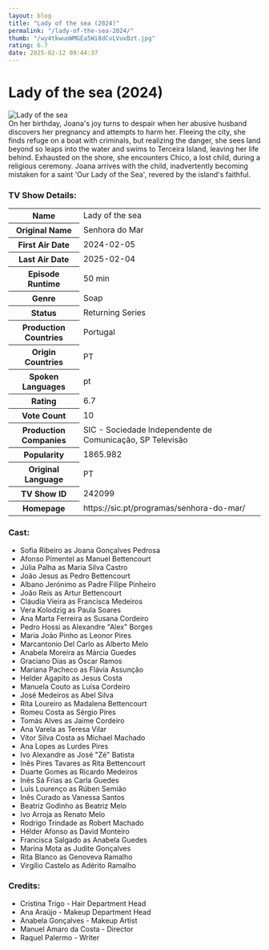 ```yaml
---
layout: blog
title: "Lady of the sea (2024)"
permalink: "/lady-of-the-sea-2024/"
thumb: "/wy4tkwuoWMGEa5Wi8dCvLVuxBzt.jpg"
rating: 6.7
date: 2025-02-12 09:44:37
---
```

<h1 class="title">Lady of the sea (2024)</h1><div class="poster"><img src="{{ site.imglink }}/wy4tkwuoWMGEa5Wi8dCvLVuxBzt.jpg" class="img-fluid my-3" alt="Lady of the sea"/></div><div class="plot">On her birthday, Joana's joy turns to despair when her abusive husband discovers her pregnancy and attempts to harm her. Fleeing the city, she finds refuge on a boat with criminals, but realizing the danger, she sees land beyond so leaps into the water and swims to Terceira Island, leaving her life behind. Exhausted on the shore, she encounters Chico, a lost child, during a religious ceremony. Joana arrives with the child, inadvertently becoming mistaken for a saint 'Our Lady of the Sea', revered by the island's faithful.</div><h3>TV Show Details:</h3><table class="table table-bordered details"><tr><th>Name</th><td>Lady of the sea</td></tr><tr><th>Original Name</th><td>Senhora do Mar</td></tr><tr><th>First Air Date</th><td>2024-02-05</td></tr><tr><th>Last Air Date</th><td>2025-02-04</td></tr><tr><th>Episode Runtime</th><td>50 min</td></tr><tr><th>Genre</th><td>Soap</td></tr><tr><th>Status</th><td>Returning Series</td></tr><tr><th>Production Countries</th><td>Portugal</td></tr><tr><th>Origin Countries</th><td>PT</td></tr><tr><th>Spoken Languages</th><td>pt</td></tr><tr><th>Rating</th><td>6.7</td></tr><tr><th>Vote Count</th><td>10</td></tr><tr><th>Production Companies</th><td>SIC - Sociedade Independente de Comunicação, SP Televisão</td></tr><tr><th>Popularity</th><td>1865.982</td></tr><tr><th>Original Language</th><td>PT</td></tr><tr><th>TV Show ID</th><td>242099</td></tr><tr><th>Homepage</th><td>https://sic.pt/programas/senhora-do-mar/</td></tr></table><h3>Cast:</h3><ul class="list-group cast"><li>Sofia Ribeiro as Joana Gonçalves Pedrosa</li><li>Afonso Pimentel as Manuel Bettencourt</li><li>Júlia Palha as Maria Silva Castro</li><li>João Jesus as Pedro Bettencourt</li><li>Albano Jerónimo as Padre Filipe Pinheiro</li><li>João Reis as Artur Bettencourt</li><li>Cláudia Vieira as Francisca Medeiros</li><li>Vera Kolodzig as Paula Soares</li><li>Ana Marta Ferreira as Susana Cordeiro</li><li>Pedro Hossi as Alexandre "Alex" Borges</li><li>Maria João Pinho as Leonor Pires</li><li>Marcantonio Del Carlo as Alberto Melo</li><li>Anabela Moreira as Márcia Guedes</li><li>Graciano Dias as Óscar Ramos</li><li>Mariana Pacheco as Flávia Assunção</li><li>Helder Agapito as Jesus Costa</li><li>Manuela Couto as Luísa Cordeiro</li><li>José Medeiros as Abel Silva</li><li>Rita Loureiro as Madalena Bettencourt</li><li>Romeu Costa as Sérgio Pires</li><li>Tomás Alves as Jaime Cordeiro</li><li>Ana Varela as Teresa Vilar</li><li>Vítor Silva Costa as Michael Machado</li><li>Ana Lopes as Lurdes Pires</li><li>Ivo Alexandre as José "Zé" Batista</li><li>Inês Pires Tavares as Rita Bettencourt</li><li>Duarte Gomes as Ricardo Medeiros</li><li>Inês Sá Frias as Carla Guedes</li><li>Luís Lourenço as Rúben Semião</li><li>Inês Curado as Vanessa Santos</li><li>Beatriz Godinho as Beatriz Melo</li><li>Ivo Arroja as Renato Melo</li><li>Rodrigo Trindade as Robert Machado</li><li>Hélder Afonso as David Monteiro</li><li>Francisca Salgado as Anabela Guedes</li><li>Marina Mota as Judite Gonçalves</li><li>Rita Blanco as Genoveva Ramalho</li><li>Virgílio Castelo as Adérito Ramalho</li></ul><h3>Credits:</h3><ul class="list-group crew"><li>Cristina Trigo - Hair Department Head</li><li>Ana Araújo - Makeup Department Head</li><li>Anabela Gonçalves - Makeup Artist</li><li>Manuel Amaro da Costa - Director</li><li>Raquel Palermo - Writer</li></ul>